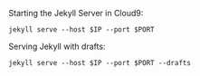 Starting the Jekyll Server in Cloud9:

    jekyll serve --host $IP --port $PORT
    
Serving Jekyll with drafts:

    jekyll serve --host $IP --port $PORT --drafts